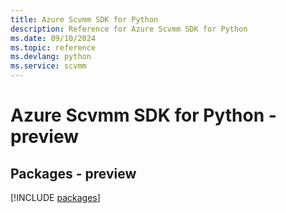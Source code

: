 ```yaml
---
title: Azure Scvmm SDK for Python
description: Reference for Azure Scvmm SDK for Python
ms.date: 09/10/2024
ms.topic: reference
ms.devlang: python
ms.service: scvmm
---
```

# Azure Scvmm SDK for Python - preview
## Packages - preview
[!INCLUDE [packages](scvmm-index.md)]